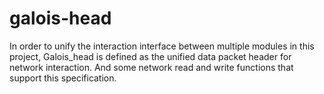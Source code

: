 # galois-head

In order to unify the interaction interface between multiple modules in this project, Galois_head is defined as the unified data packet header for network interaction. And some network read and write functions that support this specification.
